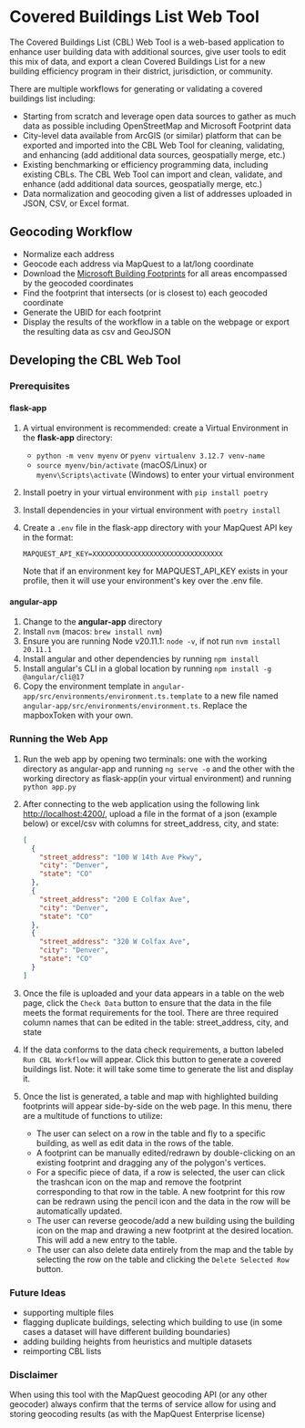 # Covered Buildings List Web Tool

The Covered Buildings List (CBL) Web Tool is a web-based application to enhance user building data with additional sources, give user tools to edit this mix of data, and export a clean Covered Buildings List for a new building efficiency program in their district, jurisdiction, or community.

There are multiple workflows for generating or validating a covered buildings list including:

* Starting from scratch and leverage open data sources to gather as much data as possible including OpenStreetMap and Microsoft Footprint data
* City-level data available from ArcGIS (or similar) platform that can be exported and imported into the CBL Web Tool for cleaning, validating, and enhancing (add additional data sources, geospatially merge, etc.)
* Existing benchmarking or efficiency programming data, including existing CBLs. The CBL Web Tool can import and clean, validate, and enhance (add additional data sources, geospatially merge, etc.)
* Data normalization and geocoding given a list of addresses uploaded in JSON, CSV, or Excel format.

## Geocoding Workflow

* Normalize each address
* Geocode each address via MapQuest to a lat/long coordinate
* Download the [Microsoft Building Footprints](https://github.com/microsoft/GlobalMLBuildingFootprints/) for all areas encompassed by the geocoded coordinates
* Find the footprint that intersects (or is closest to) each geocoded coordinate
* Generate the UBID for each footprint
* Display the results of the workflow in a table on the webpage or export the resulting data as csv and GeoJSON

## Developing the CBL Web Tool

### Prerequisites

#### flask-app

1. A virtual environment is recommended: create a Virtual Environment in the **flask-app** directory:
    * `python -m venv myenv` or `pyenv virtualenv 3.12.7 venv-name`
    * `source myenv/bin/activate` (macOS/Linux) or `myenv\Scripts\activate` (Windows) to enter your virtual environment
1. Install poetry in your virtual environment with `pip install poetry`
1. Install dependencies in your virtual environment with `poetry install`
1. Create a `.env` file in the flask-app directory with your MapQuest API key in the format:

    ```dotenv
    MAPQUEST_API_KEY=XXXXXXXXXXXXXXXXXXXXXXXXXXXXXXXX
    ```

   Note that if an environment key for MAPQUEST_API_KEY exists in your profile, then it will use your environment's key over the .env file.

#### angular-app

1. Change to the **angular-app** directory
1. Install `nvm` (macos: `brew install nvm`)
1. Ensure you are running Node v20.11.1: `node -v`, if not run `nvm install 20.11.1`
1. Install angular and other dependencies by running `npm install`
1. Install angular's CLI in a global location by running `npm install -g @angular/cli@17`
1. Copy the environment template in `angular-app/src/environments/environment.ts.template` to a new file named `angular-app/src/environments/environment.ts`. Replace the mapboxToken with your own.

### Running the Web App

1. Run the web app by opening two terminals: one with the working directory as angular-app and running `ng serve -o` and the other with the working directory as flask-app(in your virtual environment) and running `python app.py`
1. After connecting to the web application using the following link <http://localhost:4200/>, upload a file in the format of a json (example below) or excel/csv with columns for street_address, city, and state:

    ```json
    [
      {
        "street_address": "100 W 14th Ave Pkwy",
        "city": "Denver",
        "state": "CO"
      },
      {
        "street_address": "200 E Colfax Ave",
        "city": "Denver",
        "state": "CO"
      },
      {
        "street_address": "320 W Colfax Ave",
        "city": "Denver",
        "state": "CO"
      }
    ]
    ```

1. Once the file is uploaded and your data appears in a table on the web page, click the `Check Data` button to ensure that the data in the file meets the format requirements for the tool.
   There are three required column names that can be edited in the table: street_address, city, and state
1. If the data conforms to the data check requirements, a button labeled `Run CBL Workflow` will appear. Click this button to generate a covered buildings list. Note: it will take some time to generate the list and display it.
1. Once the list is generated, a table and map with highlighted building footprints will appear side-by-side on the web page. In this menu, there are a multitude of functions to utilize:

   * The user can select on a row in the table and fly to a specific building, as well as edit data in the rows of the table.
   * A footprint can be manually edited/redrawn by double-clicking on an existing footprint and dragging any of the polygon's vertices.
   * For a specific piece of data, if a row is selected, the user can click the trashcan icon on the map and remove the footprint corresponding to that row in the table. A new footprint for this row can be redrawn using the pencil icon and the data in the row will be automatically updated.
   * The user can reverse geocode/add a new building using the building icon on the map and drawing a new footprint at the desired location. This will add a new entry to the table.
   * The user can also delete data entirely from the map and the table by selecting the row on the table and clicking the `Delete Selected Row` button.

### Future Ideas

* supporting multiple files
* flagging duplicate buildings, selecting which building to use (in some cases a dataset will have different building boundaries)
* adding building heights from heuristics and multiple datasets
* reimporting CBL lists

### Disclaimer

When using this tool with the MapQuest geocoding API (or any other geocoder) always confirm that the terms of service allow for using and storing geocoding results (as with the MapQuest Enterprise license)
